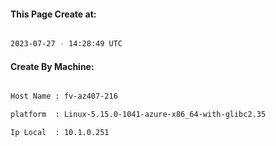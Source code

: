 
   
#### This Page Create at:

```bash

2023-07-27 - 14:28:49 UTC

```

#### Create By Machine:

```bash

Host Name : fv-az407-216

platform  : Linux-5.15.0-1041-azure-x86_64-with-glibc2.35

Ip Local  : 10.1.0.251

```

